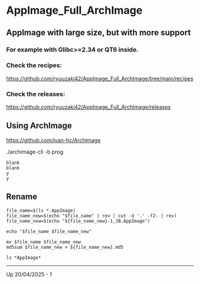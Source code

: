 # AppImage_Full_ArchImage

## AppImage with large size, but with more support
### For example with Glibc>=2.34 or QT6 inside.

### Check the recipes:
https://github.com/ryuuzaki42/AppImage_Full_ArchImage/tree/main/recipes

### Check the releases:
https://github.com/ryuuzaki42/AppImage_Full_ArchImage/releases

## Using ArchImage
https://github.com/ivan-hc/ArchImage

./archimage-cli -b prog

    blank
    blank
    y
    y

## Rename
```
file_name=$(ls *.AppImage)
file_name_new=$(echo "$file_name" | rev | cut -d '.' -f2- | rev)
file_name_new=$(echo "${file_name_new}-1_JB.AppImage")

echo "$file_name $file_name_new"

mv $file_name $file_name_new
md5sum $file_name_new > ${file_name_new}.md5

ls *AppImage*
```
---
Up 20/04/2025 - 1
